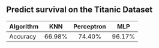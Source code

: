 ## Predict survival on the Titanic Dataset


| Algorithm        | KNN           | Perceptron  | MLP  |
| ------------- |:-------------:|:-----:|:---:|
| Accuracy | 66.98% | 74.40% | 96.17% |



